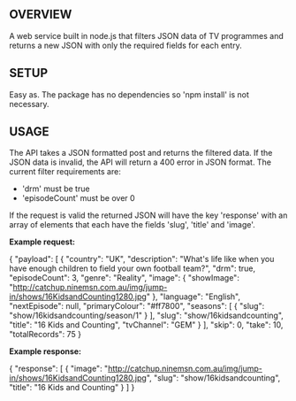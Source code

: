 OVERVIEW
--------------

A web service built in node.js that filters JSON data of TV programmes and returns a new JSON with only the required fields for each entry.


SETUP
--------------

Easy as. The package has no dependencies so 'npm install' is not necessary.


USAGE
--------------

The API takes a JSON formatted post and returns the filtered data. If the JSON data is invalid, the API will return a 400 error in JSON format. The current filter requirements are:

 - 'drm' must be true
 - 'episodeCount' must be over 0

 If the request is valid the returned JSON will have the key 'response' with an array of elements that each have the fields 'slug', 'title' and 'image'.


**Example request:**

{
    "payload": [
        {
            "country": "UK",
            "description": "What's life like when you have enough children to field your own football team?",
            "drm": true,
            "episodeCount": 3,
            "genre": "Reality",
            "image": {
                "showImage": "http://catchup.ninemsn.com.au/img/jump-in/shows/16KidsandCounting1280.jpg"
            },
            "language": "English",
            "nextEpisode": null,
            "primaryColour": "#ff7800",
            "seasons": [
                {
                    "slug": "show/16kidsandcounting/season/1"
                }
            ],
            "slug": "show/16kidsandcounting",
            "title": "16 Kids and Counting",
            "tvChannel": "GEM"
        }
    ],
    "skip": 0,
    "take": 10,
    "totalRecords": 75
}


**Example response:**

{
    "response": [
        {
            "image": "http://catchup.ninemsn.com.au/img/jump-in/shows/16KidsandCounting1280.jpg",
            "slug": "show/16kidsandcounting",
            "title": "16 Kids and Counting"
        }
    ]
}